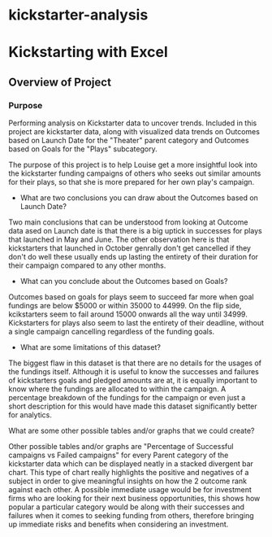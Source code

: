 # kickstarter-analysis

# Kickstarting with Excel

## Overview of Project

### Purpose

Performing analysis on Kickstarter data to uncover trends. Included in this project are kickstarter data, along with visualized data trends on Outcomes based on Launch Date for the "Theater" parent category and Outcomes based on Goals for the "Plays" subcategory.

The purpose of this project is to help Louise get a more insightful look into the kickstarter funding campaigns of others who seeks out similar amounts for their plays, so that she is more prepared for her own play's campaign.

- What are two conclusions you can draw about the Outcomes based on Launch Date?

Two main conclusions that can be understood from looking at Outcome data ased on Launch date is that there is a big uptick in successes for plays that launched in May and June. The other observation here is that kickstarters that launched in October genrally don't get cancelled if they don't do well these usually ends up lasting the entirety of their duration for their campaign compared to any other months.

- What can you conclude about the Outcomes based on Goals?

Outcomes based on goals for plays seem to succeed far more when goal fundings are below $5000 or within 35000 to 44999. On the flip side, kcikstarters seem to fail around 15000 onwards all the way until 34999. Kickstarters for plays also seem to last the entirety of their deadline, without a single campaign cancelling regardless of the funding goals.

- What are some limitations of this dataset?

The biggest flaw in this dataset is that there are no details for the usages of the fundings itself. Although it is useful to know the successes and failures of kickstarters goals and pledged amounts are at, it is equally important to know where the fundings are allocated to within the campaign. A percentage breakdown of the fundings for the campaign or even just a short description for this would have made this dataset significantly better for analytics.

What are some other possible tables and/or graphs that we could create?

Other possible tables and/or graphs are "Percentage of Successful campaigns vs Failed campaigns" for every Parent category of the kickstarter data which can be displayed neatly in a stacked divergent bar chart. This type of chart really highlights the positive and negatives of a subject in order to give meaningful insights on how the 2 outcome rank against each other. A possible immediate usage would be for investment firms who are looking for their next business opportunities, this shows how popular a particular category would be along with their successes and failures when it comes to seeking funding from others, therefore bringing up immediate risks and benefits when considering an investment.
